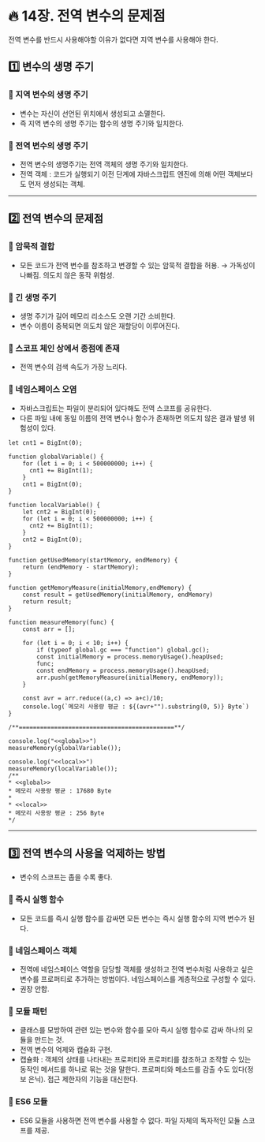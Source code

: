 # :fire: 14장. 전역 변수의 문제점

전역 변수를 반드시 사용해야할 이유가 없다면 지역 변수를 사용해야 한다.

## :one: 변수의 생명 주기

### 📖 지역 변수의 생명 주기

- 변수는 자신이 선언된 위치에서 생성되고 소멸한다.
- 즉 지역 변수의 생명 주기는 함수의 생명 주기와 일치한다.

### 📖 전역 변수의 생명 주기

- 전역 변수의 생명주기는 전역 객체의 생명 주기와 일치한다.
- 전역 객체 : 코드가 실행되기 이전 단계에 자바스크립트 엔진에 의해 어떤 객체보다도 먼저 생성되는 객체.

---

## :two: 전역 변수의 문제점

### 📖 암묵적 결합

- 모든 코드가 전역 변수를 참조하고 변경할 수 있는 암묵적 결합을 허용.
    → 가독성이 나빠짐. 의도치 않은 동작 위험성.

### 📖 긴 생명 주기

- 생명 주기가 길어 메모리 리소스도 오랜 기간 소비한다.
- 변수 이름이 중복되면 의도치 않은 재할당이 이루어진다.


### 📖 스코프 체인 상에서 종점에 존재

- 전역 변수의 검색 속도가 가장 느리다.

### 📖 네임스페이스 오염

- 자바스크립트는 파일이 분리되어 있다해도 전역 스코프를 공유한다.
- 다른 파일 내에 동일 이름의 전역 변수나 함수가 존재하면 의도치 않은 결과 발생 위험성이 있다.

```
let cnt1 = BigInt(0);

function globalVariable() {
    for (let i = 0; i < 500000000; i++) {
      cnt1 += BigInt(1);
    }
    cnt1 = BigInt(0);
}

function localVariable() {
    let cnt2 = BigInt(0);
    for (let i = 0; i < 500000000; i++) {
      cnt2 += BigInt(1);
    }
    cnt2 = BigInt(0);
}

function getUsedMemory(startMemory, endMemory) {
    return (endMemory - startMemory);
}

function getMemoryMeasure(initialMemory,endMemory) {
    const result = getUsedMemory(initialMemory, endMemory)
    return result;
}

function measureMemory(func) {
    const arr = [];

    for (let i = 0; i < 10; i++) {
        if (typeof global.gc === "function") global.gc();
        const initialMemory = process.memoryUsage().heapUsed;
        func;
        const endMemory = process.memoryUsage().heapUsed;
        arr.push(getMemoryMeasure(initialMemory, endMemory));
    }

    const avr = arr.reduce((a,c) => a+c)/10;
    console.log(`메모리 사용량 평균 : ${(avr+"").substring(0, 5)} Byte`)
}

/**============================================**/

console.log("<<global>>")
measureMemory(globalVariable());

console.log("<<local>>")
measureMemory(localVariable());
/**
* <<global>>
* 메모리 사용량 평균 : 17680 Byte
*
* <<local>>
* 메모리 사용량 평균 : 256 Byte
*/
```

---

## :three: 전역 변수의 사용을 억제하는 방법

- 변수의 스코프는 좁을 수록 좋다.

### 📖 즉시 실행 함수

- 모든 코드를 즉시 실행 함수를 감싸면 모든 변수는 즉시 실행 함수의 지역 변수가 된다.

### 📖 네임스페이스 객체

- 전역에 네임스페이스 역할을 담당할 객체를 생성하고 전역 변수처럼 사용하고 싶은 변수를 프로퍼티로 추가하는 방법이다. 네임스페이스를 계층적으로 구성할 수 있다. 
- 권장 안함.

### 📖 모듈 패턴

- 클래스를 모방하여 관련 있는 변수와 함수를 모아 즉시 실행 함수로 감싸 하나의 모듈을 만드는 것.
- 전역 변수의 억제와 캡슐화 구현.
- 캡슐화 : 객체의 상태를 나타내는 프로퍼티와 프로퍼티를 참조하고 조작할 수 있는 동작인 메서드를 하나로 묶는 것을 말한다. 프로퍼티와 메소드를 감출 수도 있다(정보 은닉). 접근 제한자의 기능을 대신한다.

### 📖 ES6 모듈

- ES6 모듈을 사용하면 전역 변수를 사용할 수 없다. 파일 자체의 독자적인 모듈 스코프를 제공.
